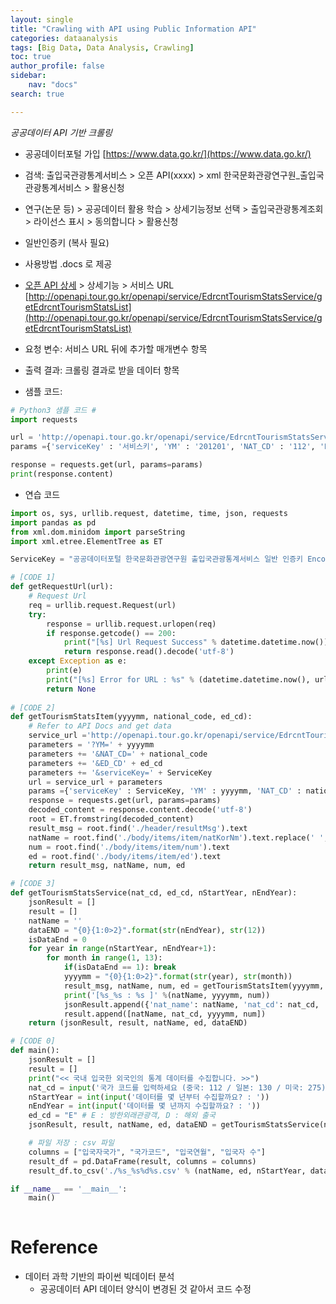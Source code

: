 ```yaml
---
layout: single
title: "Crawling with API using Public Information API"
categories: dataanalysis
tags: [Big Data, Data Analysis, Crawling]
toc: true
author_profile: false
sidebar:
    nav: "docs"
search: true

---
```


*공공데이터 API 기반 크롤링*

- 공공데이터포털 가입 [https://www.data.go.kr/](https://www.data.go.kr/)

- 검색: 출입국관광통계서비스 > 오픈 API(xxxx) > xml 한국문화관광연구원_출입국관광통계서비스 > 활용신청

- 연구(논문 등) > 공공데이터 활용 학습 > 상세기능정보 선택 > 출입국관광통계조회 > 라이선스 표시 > 동의합니다 > 활용신청

- 일반인증키 (복사 필요)

- 사용방법 .docs 로 제공

- [오픈 API 상세](https://www.data.go.kr/tcs/dss/selectApiDataDetailView.do?publicDataPk=15000297) > 상세기능 > 서비스 URL [http://openapi.tour.go.kr/openapi/service/EdrcntTourismStatsService/getEdrcntTourismStatsList](http://openapi.tour.go.kr/openapi/service/EdrcntTourismStatsService/getEdrcntTourismStatsList)

- 요청 변수: 서비스 URL 뒤에 추가할 매개변수 항목

- 출력 결과: 크롤링 결과로 받을 데이터 항목

- 샘플 코드:

```py
# Python3 샘플 코드 #
import requests

url = 'http://openapi.tour.go.kr/openapi/service/EdrcntTourismStatsService/getEdrcntTourismStatsList'
params ={'serviceKey' : '서비스키', 'YM' : '201201', 'NAT_CD' : '112', 'ED_CD' : 'E' }

response = requests.get(url, params=params)
print(response.content)
```

- 연습 코드

```py
import os, sys, urllib.request, datetime, time, json, requests
import pandas as pd
from xml.dom.minidom import parseString
import xml.etree.ElementTree as ET

ServiceKey = "공공데이터포털 한국문화관광연구원 출입국관광통계서비스 일반 인증키 Encoding"

# [CODE 1]
def getRequestUrl(url):
    # Request Url
    req = urllib.request.Request(url)
    try:
        response = urllib.request.urlopen(req)
        if response.getcode() == 200:
            print("[%s] Url Request Success" % datetime.datetime.now())
            return response.read().decode('utf-8')
    except Exception as e:
        print(e)
        print("[%s] Error for URL : %s" % (datetime.datetime.now(), url))
        return None
    
# [CODE 2]
def getTourismStatsItem(yyyymm, national_code, ed_cd):
    # Refer to API Docs and get data
    service_url ='http://openapi.tour.go.kr/openapi/service/EdrcntTourismStatsService/getEdrcntTourismStatsList'
    parameters = '?YM=' + yyyymm
    parameters += '&NAT_CD=' + national_code
    parameters += '&ED_CD' + ed_cd
    parameters += '&serviceKey=' + ServiceKey
    url = service_url + parameters
    params ={'serviceKey' : ServiceKey, 'YM' : yyyymm, 'NAT_CD' : national_code, 'ED_CD' : ed_cd }
    response = requests.get(url, params=params)
    decoded_content = response.content.decode('utf-8')
    root = ET.fromstring(decoded_content)
    result_msg = root.find('./header/resultMsg').text
    natName = root.find('./body/items/item/natKorNm').text.replace(' ', '')
    num = root.find('./body/items/item/num').text
    ed = root.find('./body/items/item/ed').text
    return result_msg, natName, num, ed

# [CODE 3]
def getTourismStatsService(nat_cd, ed_cd, nStartYear, nEndYear):
    jsonResult = []
    result = []
    natName = ''
    dataEND = "{0}{1:0>2}".format(str(nEndYear), str(12))
    isDataEnd = 0
    for year in range(nStartYear, nEndYear+1):
        for month in range(1, 13):
            if(isDataEnd == 1): break
            yyyymm = "{0}{1:0>2}".format(str(year), str(month))
            result_msg, natName, num, ed = getTourismStatsItem(yyyymm, nat_cd, ed_cd) #[CODE 2]
            print('[%s_%s : %s ]' %(natName, yyyymm, num))
            jsonResult.append({'nat_name': natName, 'nat_cd': nat_cd, 'yyyymm': yyyymm, 'visit_cnt': num})
            result.append([natName, nat_cd, yyyymm, num])
    return (jsonResult, result, natName, ed, dataEND)

# [CODE 0]
def main():
    jsonResult = []
    result = []
    print("<< 국내 입국한 외국인의 통계 데이터를 수집합니다. >>")
    nat_cd = input('국가 코드를 입력하세요 (중국: 112 / 일본: 130 / 미국: 275) : ')
    nStartYear = int(input('데이터를 몇 년부터 수집할까요? : '))
    nEndYear = int(input('데이터를 몇 년까지 수집할까요? : '))
    ed_cd = "E" # E : 방한외래관광객, D : 해외 출국
    jsonResult, result, natName, ed, dataEND = getTourismStatsService(nat_cd, ed_cd, nStartYear, nEndYear) # [CODE 3]

    # 파일 저장 : csv 파일
    columns = ["입국자국가", "국가코드", "입국연월", "입국자 수"]
    result_df = pd.DataFrame(result, columns = columns)
    result_df.to_csv('./%s_%s%d%s.csv' % (natName, ed, nStartYear, dataEND), index=False, encoding='cp949')

if __name__ == '__main__':
    main()
              
```

# Reference

- 데이터 과학 기반의 파이썬 빅데이터 분석
    - 공공데이터 API 데이터 양식이 변경된 것 같아서 코드 수정